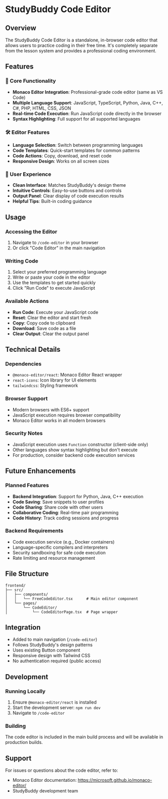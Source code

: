 # StudyBuddy Code Editor

## Overview

The StudyBuddy Code Editor is a standalone, in-browser code editor that allows users to practice coding in their free time. It's completely separate from the lesson system and provides a professional coding environment.

## Features

### 🎯 Core Functionality

- **Monaco Editor Integration**: Professional-grade code editor (same as VS Code)
- **Multiple Language Support**: JavaScript, TypeScript, Python, Java, C++, C#, PHP, HTML, CSS, JSON
- **Real-time Code Execution**: Run JavaScript code directly in the browser
- **Syntax Highlighting**: Full support for all supported languages

### 🛠️ Editor Features

- **Language Selection**: Switch between programming languages
- **Code Templates**: Quick-start templates for common patterns
- **Code Actions**: Copy, download, and reset code
- **Responsive Design**: Works on all screen sizes

### 📱 User Experience

- **Clean Interface**: Matches StudyBuddy's design theme
- **Intuitive Controls**: Easy-to-use buttons and controls
- **Output Panel**: Clear display of code execution results
- **Helpful Tips**: Built-in coding guidance

## Usage

### Accessing the Editor

1. Navigate to `/code-editor` in your browser
2. Or click "Code Editor" in the main navigation

### Writing Code

1. Select your preferred programming language
2. Write or paste your code in the editor
3. Use the templates to get started quickly
4. Click "Run Code" to execute JavaScript

### Available Actions

- **Run Code**: Execute your JavaScript code
- **Reset**: Clear the editor and start fresh
- **Copy**: Copy code to clipboard
- **Download**: Save code as a file
- **Clear Output**: Clear the output panel

## Technical Details

### Dependencies

- `@monaco-editor/react`: Monaco Editor React wrapper
- `react-icons`: Icon library for UI elements
- `tailwindcss`: Styling framework

### Browser Support

- Modern browsers with ES6+ support
- JavaScript execution requires browser compatibility
- Monaco Editor works in all modern browsers

### Security Notes

- JavaScript execution uses `Function` constructor (client-side only)
- Other languages show syntax highlighting but don't execute
- For production, consider backend code execution services

## Future Enhancements

### Planned Features

- **Backend Integration**: Support for Python, Java, C++ execution
- **Code Saving**: Save snippets to user profiles
- **Code Sharing**: Share code with other users
- **Collaborative Coding**: Real-time pair programming
- **Code History**: Track coding sessions and progress

### Backend Requirements

- Code execution service (e.g., Docker containers)
- Language-specific compilers and interpreters
- Security sandboxing for safe code execution
- Rate limiting and resource management

## File Structure

```
frontend/
├── src/
│   ├── components/
│   │   └── FreeCodeEditor.tsx      # Main editor component
│   └── pages/
│       └── CodeEditor/
│           └── CodeEditorPage.tsx  # Page wrapper
```

## Integration

- Added to main navigation (`/code-editor`)
- Follows StudyBuddy's design patterns
- Uses existing Button component
- Responsive design with Tailwind CSS
- No authentication required (public access)

## Development

### Running Locally

1. Ensure `@monaco-editor/react` is installed
2. Start the development server: `npm run dev`
3. Navigate to `/code-editor`

### Building

The code editor is included in the main build process and will be available in production builds.

## Support

For issues or questions about the code editor, refer to:

- Monaco Editor documentation: https://microsoft.github.io/monaco-editor/
- StudyBuddy development team
